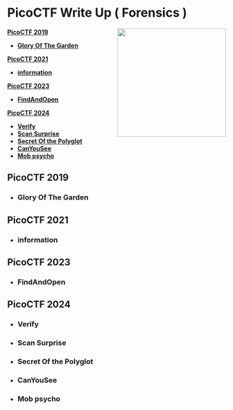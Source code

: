 # PicoCTF Write Up ( Forensics )

<img align="right" height="250px" src="https://i.pinimg.com/originals/84/64/92/84649242e02e5079b57422cd262f4ab9.gif">

<!--
PicoCTF 2019
PicoCTF 2021
PicoCTF 2023
PicoCTF 2024
-->

[**PicoCTF 2019**](#PicoCTF-2019)
- [**Glory Of The Garden**](#glory-of-the-garden)

[**PicoCTF 2021**](#PicoCTF-2021)
- [**information**](#information)

[**PicoCTF 2023**](#PicoCTF-2023)
- [**FindAndOpen**](#findandopen)

[**PicoCTF 2024**](#PicoCTF-2024)
- [**Verify**](#verify)
- [**Scan Surprise**](#scan-surpries)
- [**Secret Of the Polyglot**](#secret-of-the-polyglot)
- [**CanYouSee**](#canyousee)
- [**Mob psycho**](#mob-psycho)

## PicoCTF 2019
- ### Glory Of The Garden

## PicoCTF 2021
- ### information

## PicoCTF 2023
- ### FindAndOpen

## PicoCTF 2024
- ### Verify
- ### Scan Surprise
- ### Secret Of the Polyglot
- ### CanYouSee
- ### Mob psycho